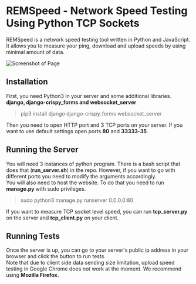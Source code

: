 # REMSpeed -  Network Speed Testing Using Python TCP Sockets

REMSpeed is a network speed testing tool written in Python and JavaScript. It allows you to measure your ping, download and upload speeds by using minimal amount of data.

![Screenshot of Page](https://github.com/ekremcet/SpeedTest/blob/master/remspeed.png?raw=true "Hey")

## Installation

First, you need Python3 in your server and some additional libraries. <br>
**django, django-crispy_forms and websocket_server**
>pip3 install django django-crispy_forms websocket_server

Then you need to open HTTP port and 3 TCP ports on your server. If you want to use default settings open ports **80** and **33333-35**. <br>
## Running the Server
You will need 3 instances of python program. There is a bash script that does that (**run_server.sh**) in the repo. However, if you want to go with different ports you need to modify the arguments accordingly. <br>
You will also need to host the website. To do that you need to run **manage.py** with sudo privileges. <br>
> sudo python3 manage.py runserver 0.0.0.0:80

If you want to measure TCP socket level speed, you can run **tcp_server.py** on the server and **tcp_client.py** on your client. 

## Running Tests
Once the server is up, you can go to your server's public ip address in your browser and click the button to run tests. <br>
Note that due to client side data sending size limitation, upload speed testing in Google Chrome does not work at the moment. We recommend using **Mozilla Firefox.** 


